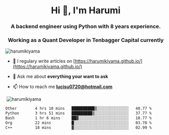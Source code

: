 <h1 align="center">Hi 👋, I'm Harumi</h1>
<h3 align="center">A backend engineer using <b>Python</b> with 8 years experience.</h3>
<h3 align="center">Working as a Quant Developer in <b>Tenbagger Capital</b> currently</h3>

<p align="left"> <img src="https://komarev.com/ghpvc/?username=harumikiyama" alt="harumikiyama" /> </p>


- 📝 I regulary write articles on [https://harumikiyama.github.io/](https://harumikiyama.github.io/)

- 💬 Ask me about **everything your want to ask**

- 📫 How to reach me **lucisu0720@hotmail.com**

<p>&nbsp;<img align="center" src="https://github-readme-stats.vercel.app/api?username=harumikiyama&show_icons=true" alt="harumikiyama" /></p>


<!--START_SECTION:waka-->

```txt
Other        4 hrs 10 mins   ██████████▒░░░░░░░░░░░░░░   40.77 %
Python       3 hrs 51 mins   █████████▒░░░░░░░░░░░░░░░   37.77 %
Bash         1 hr 6 mins     ██▓░░░░░░░░░░░░░░░░░░░░░░   10.77 %
Org          22 mins         █░░░░░░░░░░░░░░░░░░░░░░░░   03.70 %
C++          18 mins         ▓░░░░░░░░░░░░░░░░░░░░░░░░   02.99 %
```

<!--END_SECTION:waka-->
